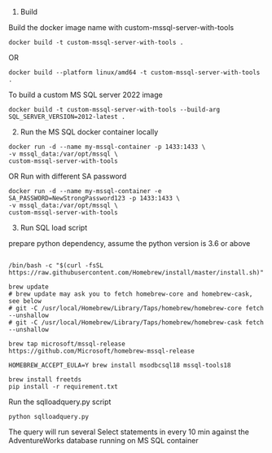 1. Build

Build the docker image name with custom-mssql-server-with-tools

```
docker build -t custom-mssql-server-with-tools .
```
OR

```
docker build --platform linux/amd64 -t custom-mssql-server-with-tools .
```

To build a custom MS SQL server 2022 image

```
docker build -t custom-mssql-server-with-tools --build-arg SQL_SERVER_VERSION=2012-latest .
```

2. Run the MS SQL docker container locally

```
docker run -d --name my-mssql-container -p 1433:1433 \
-v mssql_data:/var/opt/mssql \
custom-mssql-server-with-tools
```

OR Run with different SA password

```
docker run -d --name my-mssql-container -e SA_PASSWORD=NewStrongPassword123 -p 1433:1433 \
-v mssql_data:/var/opt/mssql \
custom-mssql-server-with-tools
```

3. Run SQL load script

prepare python dependency, assume the python version is 3.6 or above

```

/bin/bash -c "$(curl -fsSL https://raw.githubusercontent.com/Homebrew/install/master/install.sh)"

brew update
# brew update may ask you to fetch homebrew-core and homebrew-cask, see below
# git -C /usr/local/Homebrew/Library/Taps/homebrew/homebrew-core fetch --unshallow
# git -C /usr/local/Homebrew/Library/Taps/homebrew/homebrew-cask fetch --unshallow

brew tap microsoft/mssql-release https://github.com/Microsoft/homebrew-mssql-release

HOMEBREW_ACCEPT_EULA=Y brew install msodbcsql18 mssql-tools18

brew install freetds
pip install -r requirement.txt

```

Run the sqlloadquery.py script

```
python sqlloadquery.py
```

The query will run several Select statements in every 10 min against the AdventureWorks database running on MS SQL container 


